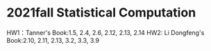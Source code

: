 # 2021fall Statistical Computation
HW1：Tanner's Book:1.5, 2.4, 2.6, 2.12, 2.13, 2.14
HW2: Li Dongfeng's Book:2.10, 2.11, 2.13, 3.2, 3.3, 3.9
